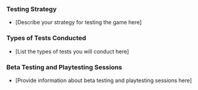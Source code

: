 ### Testing Strategy

-   [Describe your strategy for testing the game here]

### Types of Tests Conducted

-   [List the types of tests you will conduct here]

### Beta Testing and Playtesting Sessions

-   [Provide information about beta testing and playtesting sessions here]